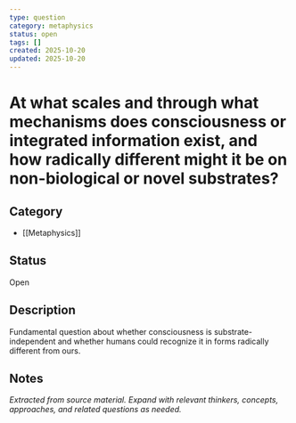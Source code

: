 ```yaml
---
type: question
category: metaphysics
status: open
tags: []
created: 2025-10-20
updated: 2025-10-20
---
```


# At what scales and through what mechanisms does consciousness or integrated information exist, and how radically different might it be on non-biological or novel substrates?

## Category

- [[Metaphysics]]

## Status

Open

## Description

Fundamental question about whether consciousness is substrate-independent and whether humans could recognize it in forms radically different from ours.

## Notes

*Extracted from source material. Expand with relevant thinkers, concepts, approaches, and related questions as needed.*
